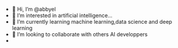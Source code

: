 - 👋 Hi, I’m @abbyel
- 👀 I’m interested in artificial intelligence...
- 🌱 I’m currently learning machine learning,data science and deep learning
- 💞️ I’m looking to collaborate with others AI developpers
- 

<!---
abbyel/abbyel is a ✨ special ✨ repository because its `README.md` (this file) appears on your GitHub profile.
You can click the Preview link to take a look at your changes.
--->
